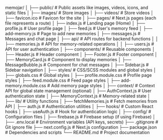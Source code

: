 memojar/
│
├── public/                   # Public assets like images, videos, icons, and static files
│   ├── images/               # Store images
│   ├── videos/               # Store videos
│   ├── favicon.ico           # Favicon for the site
│
├── pages/                    # Next.js pages (each file represents a route)
│   ├── index.js              # Landing page (Home)
│   ├── profile.js            # User profile page
│   ├── feed.js               # User's memory feed
│   ├── add-memory.js         # Page to add new memories
│   ├── messages.js           # Messages and chat page
│   ├── api/                  # API routes for backend functions
│   │   ├── memories.js       # API for memory-related operations
│   │   ├── users.js          # API for user authentication
│
├── components/               # Reusable components
│   ├── Header.js             # Header component
│   ├── Footer.js             # Footer component
│   ├── MemoryCard.js         # Component to display memories
│   ├── MessageBubble.js      # Component for chat messages
│   ├── Sidebar.js            # Sidebar navigation
│
├── styles/                   # CSS/SCSS modules and global styles
│   ├── globals.css           # Global styles
│   ├── profile.module.css    # Profile page styles
│   ├── feed.module.css       # Feed page styles
│   ├── add-memory.module.css # Add memory page styles
│
├── context/                  # Context API for global state management (optional)
│   ├── AuthContext.js        # User authentication state
│   ├── MemoryContext.js      # Memory-related state
│
├── lib/                      # Utility functions
│   ├── fetchMemories.js      # Fetch memories from API
│   ├── auth.js               # Authentication utilities
│
├── hooks/                    # Custom React hooks
│   ├── useAuth.js            # Hook for authentication logic
│
├── config/                   # Configuration files
│   ├── firebase.js           # Firebase setup (if using Firebase)
│
├── .env.local                # Environment variables (API keys, secrets)
├── .gitignore                # Git ignore file
├── next.config.js            # Next.js configuration
├── package.json              # Dependencies and scripts
└── README.md                 # Project documentation
